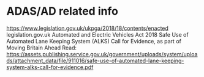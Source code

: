 # ADAS/AD related info

https://www.legislation.gov.uk/ukpga/2018/18/contents/enacted
 legislation.gov.uk Automated and Electric Vehicles Act 2018
 Safe Use of Automated Lane Keeping System (ALKS) Call for Evidence, as part of Moving Britain Ahead
 Read: https://assets.publishing.service.gov.uk/government/uploads/system/uploads/attachment_data/file/911016/safe-use-of-automated-lane-keeping-system-alks-call-for-evidence.pdf
